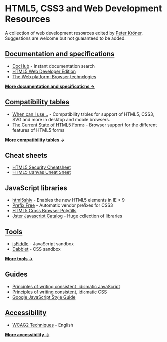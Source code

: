 HTML5, CSS3 and Web Development Resources
=========================================

A collection of web development resources edited by [Peter Kröner](https://github.com/SirPepe/HTML5Resources). Suggestions are welcome but not guaranteed to be added.


[Documentation and specifications](https://github.com/SirPepe/HTML5Resources/blob/master/Documentation.md)
----------------------------------

- [DocHub](http://dochub.io/) - Instant documentation search
- [HTML5 Web Developer Edition](http://developers.whatwg.org/)
- [The Web platform: Browser technologies](http://platform.html5.org/)

**[More documentation and specifications →](https://github.com/SirPepe/HTML5Resources/blob/master/Documentation.md)**



[Compatibility tables](https://github.com/SirPepe/HTML5Resources/blob/master/Compatibility.md)
----------------------

- [When can I use...](http://caniuse.com/) - Compatibility tables for support of HTML5, CSS3, SVG and more in desktop and mobile browsers.
- [The Current State of HTML5 Forms](http://wufoo.com/html5/) - Browser support for the different features of HTML5 forms

**[More compatibility tables →](https://github.com/SirPepe/HTML5Resources/blob/master/Compatibility.md)**



Cheat sheets
------------

- [HTML5 Security Cheatsheet](http://html5sec.org/)
- [HTML5 Canvas Cheat Sheet](http://blog.nihilogic.dk/2009/02/html5-canvas-cheat-sheet.html)



JavaScript libraries
--------------------

- [html5shiv](http://code.google.com/p/html5shiv/) - Enables the new HTML5 elements in IE < 9
- [Prefix Free](http://leaverou.github.com/prefixfree/) - Automatic vendor prefixes for CSS3
- [HTML5 Cross Browser Polyfills](https://github.com/Modernizr/Modernizr/wiki/HTML5-Cross-Browser-Polyfills)
- [Jster Javascript Catalog](http://jster.net) - Huge collection of libraries



[Tools](https://github.com/SirPepe/HTML5Resources/blob/master/Tools.md)
-------

- [jsFiddle](http://jsfiddle.net/) - JavaScript sandbox
- [Dabblet](http://dabblet.com/) - CSS sandbox

**[More tools →](https://github.com/SirPepe/HTML5Resources/blob/master/Tools.md)**



Guides
------

- [Principles of writing consistent, idiomatic JavaScript](https://github.com/rwldrn/idiomatic.js)
- [Principles of writing consistent, idiomatic CSS](https://github.com/necolas/idiomatic-css)
- [Google JavaScript Style Guide](http://google-styleguide.googlecode.com/svn/trunk/javascriptguide.xml)



[Accessibility](https://github.com/SirPepe/HTML5Resources/blob/master/Accessibility.md)
---------------

- [WCAG2 Techniques](http://www.w3.org/TR/2012/NOTE-WCAG20-TECHS-20120103/) - English

**[More accessibility →](https://github.com/SirPepe/HTML5Resources/blob/master/Accessibility.md)**